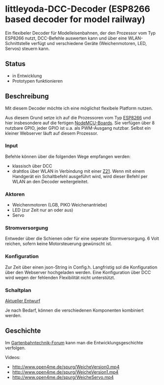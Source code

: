 # littleyoda-DCC-Decoder (ESP8266 based decoder for model railway)

Ein flexibeler Decoder für Modelleisenbahnen, der den Prozessor vom Typ ESP8266 nutzt, DCC-Befehle auswerten kann und über eine WLAN-Schnittstelle verfügt und verschiedene Geräte (Weichenmotoren, LED, Servos) steuern kann. 

## Status
 * in Entwicklung
 * Prototypen funktionieren

## Beschreibung

Mit diesem Decoder möchte ich eine möglichst flexibele Platform nutzen.

Aus diesem Grund setze ich auf die Prozessoren vom Typ [ESP8266](https://de.wikipedia.org/wiki/ESP8266) und hier insbesondere auf die fertigen [NodeMCU-Boards](https://en.wikipedia.org/wiki/NodeMCU).  Sie verfügen über 8 nutzbare GPIO, jeder GPIO ist u.a. als PWM-Ausgang nutzbar. Selbst ein kleiner Webserver läuft auf diesem Prozessor.

### Input
Befehle können über die folgenden Wege empfangen werden:
 * klassisch über DCC
 * drahtlos über WLAN in Verbindung mit einer [Z21](http://www.z21.eu/). Wenn mit einem Handgerät ein Schaltbefehl ausgeführt wird, wird dieser Befehl per WLAN an den Decoder weitergeleitet.

### Aktoren
 * Weichenmotoren (LGB, PIKO Weichenantriebe)
 * LED (zur Zeit nur an oder aus)
 * Servo

### Stromversorgung
Entweder über die Schienen oder für eine seperate Stormversorgung. 6 Volt reichen, sofern keine Motorsteuerung gewünscht ist.

### Konfiguration
Zur Zeit über einen json-String in Config.h. Langfristig sol die Konfiguration über den Webserver hochgeladen werden.
Eine Konfiguration über DCC wird wegen der fehlenden Flexibilität nicht unterstützt.

### Schaltplan
[Aktueller Entwurf](http://gartenbahntechnik.de/forum/viewtopic.php?f=24&t=347&start=20#p2242)

Je nach Bedarf, können die verschiedenen Komponenten kombiniert werden.



## Geschichte

Im [Gartenbahntechnik-Forum](http://gartenbahntechnik.de/forum/viewtopic.php?f=24&t=347) kann man die Entwicklungsgeschichte verfolgen.

Videos:
* http://www.open4me.de/spurg/WeicheVersion0.mp4
* http://www.open4me.de/spurg/WeicheVersion1.mp4
* http://www.open4me.de/spurg/WeicheServo.mp4


